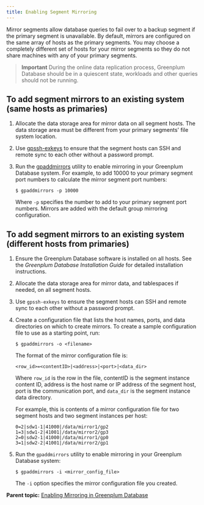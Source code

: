 ```yaml
---
title: Enabling Segment Mirroring 
---
```


Mirror segments allow database queries to fail over to a backup segment if the primary segment is unavailable. By default, mirrors are configured on the same array of hosts as the primary segments. You may choose a completely different set of hosts for your mirror segments so they do not share machines with any of your primary segments.

> **Important** During the online data replication process, Greenplum Database should be in a quiescent state, workloads and other queries should not be running.

## <a id="ki169450"></a>To add segment mirrors to an existing system \(same hosts as primaries\) 

1.  Allocate the data storage area for mirror data on all segment hosts. The data storage area must be different from your primary segments' file system location.
2.  Use [gpssh-exkeys](../../../utility_guide/ref/gpssh-exkeys.html) to ensure that the segment hosts can SSH and remote sync to each other without a password prompt.
3.  Run the [gpaddmirrors](../../../utility_guide/ref/gpaddmirrors.html) utility to enable mirroring in your Greenplum Database system. For example, to add 10000 to your primary segment port numbers to calculate the mirror segment port numbers:

    ```
    $ gpaddmirrors -p 10000
    ```

    Where `-p` specifies the number to add to your primary segment port numbers. Mirrors are added with the default group mirroring configuration.


## <a id="toadd"></a>To add segment mirrors to an existing system \(different hosts from primaries\) 

1.  Ensure the Greenplum Database software is installed on all hosts. See the *Greenplum Database Installation Guide* for detailed installation instructions.
2.  Allocate the data storage area for mirror data, and tablespaces if needed, on all segment hosts.
3.  Use `gpssh-exkeys` to ensure the segment hosts can SSH and remote sync to each other without a password prompt.
4.  Create a configuration file that lists the host names, ports, and data directories on which to create mirrors. To create a sample configuration file to use as a starting point, run:

    ```
    $ gpaddmirrors -o <filename>          
    ```

    The format of the mirror configuration file is:

    ```
    <row_id>=<contentID>|<address>|<port>|<data_dir>
    ```

    Where `row_id` is the row in the file, contentID is the segment instance content ID, address is the host name or IP address of the segment host, port is the communication port, and `data_dir` is the segment instance data directory.

    For example, this is contents of a mirror configuration file for two segment hosts and two segment instances per host:

    ```
    0=2|sdw1-1|41000|/data/mirror1/gp2
    1=3|sdw1-2|41001|/data/mirror2/gp3
    2=0|sdw2-1|41000|/data/mirror1/gp0
    3=1|sdw2-2|41001|/data/mirror2/gp1
    ```

5.  Run the `gpaddmirrors` utility to enable mirroring in your Greenplum Database system:

    ```
    $ gpaddmirrors -i <mirror_config_file>
    ```

    The `-i` option specifies the mirror configuration file you created.


**Parent topic:** [Enabling Mirroring in Greenplum Database](../../highavail/topics/g-enabling-mirroring-in-greenplum-database.html)

